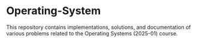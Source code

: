 # Operating-System
This repository contains implementations, solutions, and documentation of various problems related to the Operating Systems (2025-01) course.
